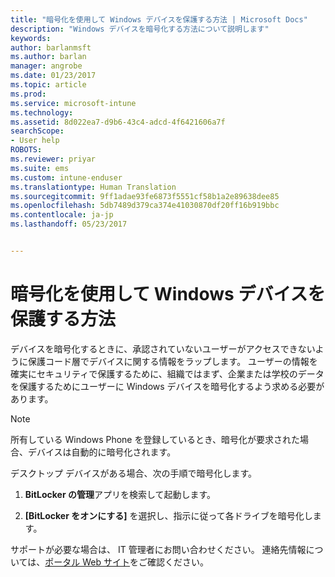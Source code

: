 ```yaml
---
title: "暗号化を使用して Windows デバイスを保護する方法 | Microsoft Docs"
description: "Windows デバイスを暗号化する方法について説明します"
keywords: 
author: barlanmsft
ms.author: barlan
manager: angrobe
ms.date: 01/23/2017
ms.topic: article
ms.prod: 
ms.service: microsoft-intune
ms.technology: 
ms.assetid: 8d022ea7-d9b6-43c4-adcd-4f6421606a7f
searchScope:
- User help
ROBOTS: 
ms.reviewer: priyar
ms.suite: ems
ms.custom: intune-enduser
ms.translationtype: Human Translation
ms.sourcegitcommit: 9ff1adae93fe6873f5551cf58b1a2e89638dee85
ms.openlocfilehash: 5db7489d379ca374e41030870df20ff16b919bbc
ms.contentlocale: ja-jp
ms.lasthandoff: 05/23/2017


---
```



# <a name="how-to-protect-your-windows-device-using-encryption"></a>暗号化を使用して Windows デバイスを保護する方法

デバイスを暗号化するときに、承認されていないユーザーがアクセスできないように保護コード層でデバイスに関する情報をラップします。 ユーザーの情報を確実にセキュリティで保護するために、組織ではまず、企業または学校のデータを保護するためにユーザーに Windows デバイスを暗号化するよう求める必要があります。

> [!Note]
> 所有している Windows Phone を登録しているとき、暗号化が要求された場合、デバイスは自動的に暗号化されます。

デスクトップ デバイスがある場合、次の手順で暗号化します。

1.  **BitLocker の管理**アプリを検索して起動します。

2.  **[BitLocker をオンにする]** を選択し、指示に従って各ドライブを暗号化します。

サポートが必要な場合は、 IT 管理者にお問い合わせください。 連絡先情報については、[ポータル Web サイト](http://portal.manage.microsoft.com)をご確認ください。

